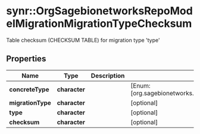 # synr::OrgSagebionetworksRepoModelMigrationMigrationTypeChecksum

Table checksum (CHECKSUM TABLE) for migration type 'type'

## Properties
Name | Type | Description | Notes
------------ | ------------- | ------------- | -------------
**concreteType** | **character** |  | [Enum: [org.sagebionetworks.repo.model.migration.MigrationTypeChecksum]] 
**migrationType** | **character** |  | [optional] 
**type** | **character** |  | [optional] 
**checksum** | **character** |  | [optional] 


